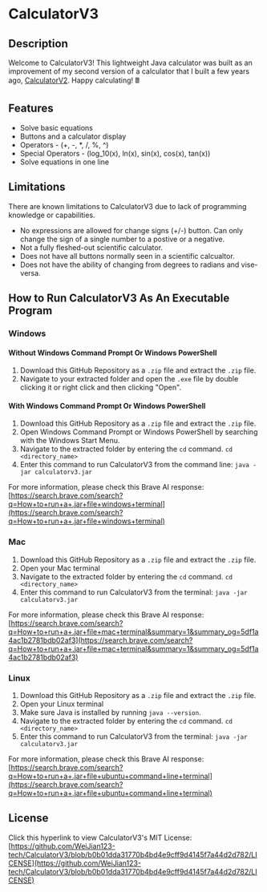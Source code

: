 # CalculatorV3

## Description

Welcome to CalculatorV3! This lightweight Java calculator was built as an improvement of my second version of a calculator that I built a few years ago, [CalculatorV2](https://github.com/WeiJian123-tech/CalculatorV2.git). Happy calculating! 🖩

## Features

- Solve basic equations
- Buttons and a calculator display
- Operators - (+, -, *, /, %, ^)
- Special Operators - (log_10(x), ln(x), sin(x), cos(x), tan(x))
- Solve equations in one line

## Limitations

There are known limitations to CalculatorV3 due to lack of programming knowledge or capabilities.

- No expressions are allowed for change signs (+/-) button. Can only change the sign of a single number to a postive or a negative.
- Not a fully fleshed-out scientific calculator.
- Does not have all buttons normally seen in a scientific calcualtor.
- Does not have the ability of changing from degrees to radians and vise-versa.

## How to Run CalculatorV3 As An Executable Program

### Windows

#### Without Windows Command Prompt Or Windows PowerShell

1. Download this GitHub Repository as a `.zip` file and extract the `.zip` file.
2. Navigate to your extracted folder and open the `.exe` file by double clicking it or right click and then clicking "Open".

#### With Windows Command Prompt Or Windows PowerShell

1. Download this GitHub Repository as a `.zip` file and extract the `.zip` file.
2. Open Windows Command Prompt or Windows PowerShell by searching with the Windows Start Menu.
3. Navigate to the extracted folder by entering the `cd` command. `cd <directory_name>`
4. Enter this command to run CalculatorV3 from the command line: `java -jar calculatorv3.jar`

For more information, please check this Brave AI response: [https://search.brave.com/search?q=How+to+run+a+.jar+file+windows+terminal](https://search.brave.com/search?q=How+to+run+a+.jar+file+windows+terminal)

### Mac

1. Download this GitHub Repository as a `.zip` file and extract the `.zip` file.
2. Open your Mac terminal
3. Navigate to the extracted folder by entering the `cd` command. `cd <directory_name>`
4. Enter this command to run CalculatorV3 from the terminal: `java -jar calculatorv3.jar`

For more information, please check this Brave AI response: [https://search.brave.com/search?q=How+to+run+a+.jar+file+mac+terminal&summary=1&summary_og=5df1a4ac1b2781bdb02af3](https://search.brave.com/search?q=How+to+run+a+.jar+file+mac+terminal&summary=1&summary_og=5df1a4ac1b2781bdb02af3)

### Linux 

1. Download this GitHub Repository as a `.zip` file and extract the `.zip` file.
2. Open your Linux terminal
3. Make sure Java is installed by running `java --version`.
4. Navigate to the extracted folder by entering the `cd` command. `cd <directory_name>`
5. Enter this command to run CalculatorV3 from the terminal: `java -jar calculatorv3.jar`

For more information, please check this Brave AI response: [https://search.brave.com/search?q=How+to+run+a+.jar+file+ubuntu+command+line+terminal](https://search.brave.com/search?q=How+to+run+a+.jar+file+ubuntu+command+line+terminal)

## License

Click this hyperlink to view CalculatorV3's MIT License: [https://github.com/WeiJian123-tech/CalculatorV3/blob/b0b01dda31770b4bd4e9cff9d4145f7a44d2d782/LICENSE](https://github.com/WeiJian123-tech/CalculatorV3/blob/b0b01dda31770b4bd4e9cff9d4145f7a44d2d782/LICENSE)
